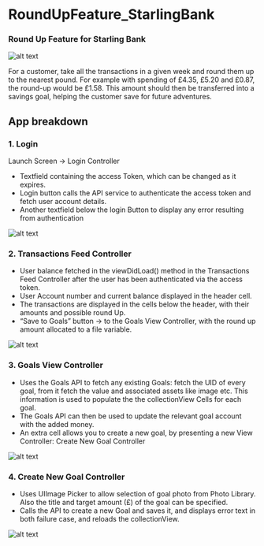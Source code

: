 # RoundUpFeature_StarlingBank
### Round Up Feature for Starling Bank

![alt text](https://user-images.githubusercontent.com/30627907/60586306-b5f01000-9d89-11e9-96c1-d498f8121e8d.jpeg)

For  a  customer,  take  all  the  transactions  in  a  given  week  and  round  them  up  to  the nearest  pound.  For  example  with  spending  of  £4.35,  £5.20  and  £0.87,  the  round-up would  be £1.58.  This  amount  should  then  be  transferred  into  a savings  goal,  helping  the customer  save  for  future  adventures. 

## App breakdown

### 1. Login

Launch Screen -> Login Controller

* Textfield containing the access Token, which can be changed as it expires.
* Login button calls the API service to authenticate the access token and fetch user account details.
* Another textfield below the login Button to display any error resulting from authentication  

![alt text](https://user-images.githubusercontent.com/30627907/60585546-e5058200-9d87-11e9-8ea2-9d1f0cf43ae2.jpeg)

### 2. Transactions Feed Controller 

* User balance fetched in the viewDidLoad() method in the Transactions Feed Controller after the user has been authenticated via the access token.
* User Account number and current balance displayed in the header cell.
* The transactions are displayed in the cells below the header, with their amounts and possible round Up.
* “Save to Goals” button -> to the Goals View Controller, with the round up amount allocated to a file variable.

![alt text](https://user-images.githubusercontent.com/30627907/60585579-f189da80-9d87-11e9-8323-b491adb154f5.jpeg)

### 3. Goals View Controller

* Uses the Goals API to fetch any existing Goals: fetch the UID of every goal, from it fetch the value and associated assets like image etc. This information is used to populate the the collectionView Cells for each goal.
* The Goals API can then be used to update the relevant goal account with the added money. 
* An extra cell allows you to create a new goal, by presenting a new View Controller: Create New Goal Controller

![alt text](https://user-images.githubusercontent.com/30627907/60585636-12eac680-9d88-11e9-9216-8c5d55cf7ede.jpeg)

### 4. Create New Goal Controller

* Uses UIImage Picker to allow selection of goal photo from Photo Library. Also the title and target amount (£) of the goal can be specified.
* Calls the API to create a new Goal and saves it, and displays  error text in both failure case, and reloads the collectionView.

![alt text](https://user-images.githubusercontent.com/30627907/60585648-1b430180-9d88-11e9-8126-fa0c664112d8.jpeg)





